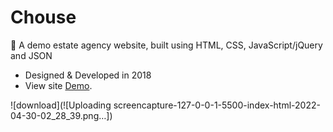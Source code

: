 # Chouse
🏡 A demo estate agency website, built using HTML, CSS, JavaScript/jQuery and JSON
- Designed & Developed in 2018
- View site [Demo](https://chouseestates.netlify.app/).

![download](![Uploading screencapture-127-0-0-1-5500-index-html-2022-04-30-02_28_39.png…])
